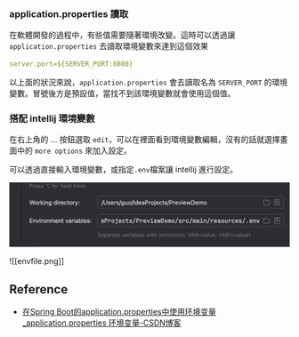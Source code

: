 ### application.properties 讀取

在軟體開發的過程中，有些值需要隨著環境改變。這時可以透過讓 `application.properties` 去讀取環境變數來達到這個效果

```yml
server.port=${SERVER_PORT:8080}
```

以上面的狀況來說，`application.properties` 會去讀取名為 `SERVER_PORT` 的環境變數。冒號後方是預設值，當找不到該環境變數就會使用這個值。

### 搭配 intellij 環境變數

在右上角的 ... 按鈕選取 `edit`，可以在裡面看到環境變數編輯，沒有的話就選擇畫面中的 `more options` 來加入設定。

可以透過直接輸入環境變數，或指定`.env`檔案讓 intellij 進行設定。

![env](../image/env.png)

![[envfile.png]]
## Reference

- [在Spring Boot的application.properties中使用环境变量_application.properties 环境变量-CSDN博客](https://blog.csdn.net/BlingblingFu/article/details/120857303)